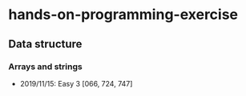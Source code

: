 # hands-on-programming-exercise

## Data structure
### Arrays and strings
* 2019/11/15: Easy 3 [066, 724, 747]